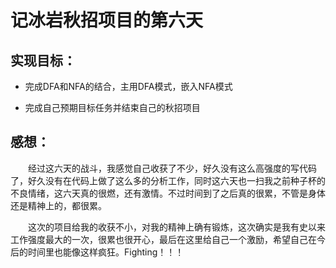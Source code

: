 # 记冰岩秋招项目的第六天

## 实现目标：

+ 完成DFA和NFA的结合，主用DFA模式，嵌入NFA模式

+ 完成自己预期目标任务并结束自己的秋招项目

## 感想：

&emsp;&emsp;经过这六天的战斗，我感觉自己收获了不少，好久没有这么高强度的写代码了，好久没有在代码上做了这么多的分析工作，同时这六天也一扫我之前种子杯的不良情绪，这六天真的很燃，还有激情。不过时间到了之后真的很累，不管是身体还是精神上的，都很累。<br>

&emsp;&emsp;这次的项目给我的收获不小，对我的精神上确有锻炼，这次确实是我有史以来工作强度最大的一次，很累也很开心，最后在这里给自己一个激励，希望自己在今后的时间里也能像这样疯狂。Fighting！！！